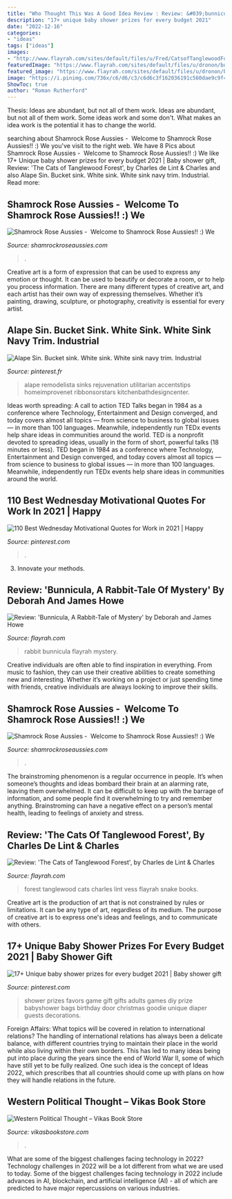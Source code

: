 ```yaml
---
title: "Who Thought This Was A Good Idea Review : Review: &#039;bunnicula, A Rabbit-tale Of Mystery&#039; By Deborah And James Howe"
description: "17+ unique baby shower prizes for every budget 2021"
date: "2022-12-16"
categories:
- "ideas"
tags: ["ideas"]
images:
- "http://www.flayrah.com/sites/default/files/u/Fred/CatsofTanglewoodForest.jpg"
featuredImage: "https://www.flayrah.com/sites/default/files/u/dronon/bunnicula1.jpg"
featured_image: "https://www.flayrah.com/sites/default/files/u/dronon/bunnicula1.jpg"
image: "https://i.pinimg.com/736x/c6/d6/c3/c6d6c3f162036191c560dae9c9f44364.jpg"
ShowToc: true
author: "Roman Rutherford"
---
```



Thesis: Ideas are abundant, but not all of them work.
Ideas are abundant, but not all of them work. Some ideas work and some don't. What makes an idea work is the potential it has to change the world.

	

		
searching about Shamrock Rose Aussies - ﻿﻿﻿ Welcome to Shamrock Rose Aussies!! :) We you've visit to the right web. We have 8 Pics about Shamrock Rose Aussies - ﻿﻿﻿ Welcome to Shamrock Rose Aussies!! :) We like 17+ Unique baby shower prizes for every budget 2021 | Baby shower gift, Review: &#039;The Cats of Tanglewood Forest&#039;, by Charles de Lint &amp; Charles and also Alape Sin. Bucket sink. White sink. White sink navy trim. Industrial. Read more:
		
    
## Shamrock Rose Aussies - ﻿﻿﻿ Welcome To Shamrock Rose Aussies!! :) We

<img loading=lazy src="http://shamrockroseaussies.com/yahoo_site_admin/assets/images/DSC_0148.83222436_std.JPG" onerror="this.onerror=null;this.src='https://tse2.mm.bing.net/th?id=OIP.kbHv7ZAyravdhmWw1jHabwHaFO&amp;pid=15.1';" alt="Shamrock Rose Aussies - ﻿﻿﻿ Welcome to Shamrock Rose Aussies!! :) We">

_Source: shamrockroseaussies.com_

>. 

	

Creative art is a form of expression that can be used to express any emotion or thought. It can be used to beautify or decorate a room, or to help you process information. There are many different types of creative art, and each artist has their own way of expressing themselves. Whether it’s painting, drawing, sculpture, or photography, creativity is essential for every artist.

    
## Alape Sin. Bucket Sink. White Sink. White Sink Navy Trim. Industrial

<img loading=lazy src="https://i.pinimg.com/736x/c6/d6/c3/c6d6c3f162036191c560dae9c9f44364.jpg" onerror="this.onerror=null;this.src='https://tse1.mm.bing.net/th?id=OIP.NyNPLhH-u5OIPwu0nhIL4AHaJ3&amp;pid=15.1';" alt="Alape Sin. Bucket sink. White sink. White sink navy trim. Industrial">

_Source: pinterest.fr_

>alape remodelista sinks rejuvenation utilitarian accentstips homeimprovenet ribbonsorstars kitchenbathdesigncenter. 

	

Ideas worth spreading: A call to action
TED Talks began in 1984 as a conference where Technology, Entertainment and Design converged, and today covers almost all topics — from science to business to global issues — in more than 100 languages. Meanwhile, independently run TEDx events help share ideas in communities around the world.
TED is a nonprofit devoted to spreading ideas, usually in the form of short, powerful talks (18 minutes or less). TED began in 1984 as a conference where Technology, Entertainment and Design converged, and today covers almost all topics — from science to business to global issues — in more than 100 languages. Meanwhile, independently run TEDx events help share ideas in communities around the world.

    
## 110 Best Wednesday Motivational Quotes For Work In 2021 | Happy

<img loading=lazy src="https://i.pinimg.com/736x/2a/f9/01/2af9013a07d084748e51156c6c175019.jpg" onerror="this.onerror=null;this.src='https://tse2.mm.bing.net/th?id=OIP.V6OYR7DVf-Er_QHKNVQv8gHaKI&amp;pid=15.1';" alt="110 Best Wednesday Motivational Quotes for Work in 2021 | Happy">

_Source: pinterest.com_

>. 

	

3. Innovate your methods.

    
## Review: &#039;Bunnicula, A Rabbit-Tale Of Mystery&#039; By Deborah And James Howe

<img loading=lazy src="https://www.flayrah.com/sites/default/files/u/dronon/bunnicula1.jpg" onerror="this.onerror=null;this.src='https://tse2.mm.bing.net/th?id=OIP.AHeu9kH5E4W0qLbZJmPIOAAAAA&amp;pid=15.1';" alt="Review: &#039;Bunnicula, A Rabbit-Tale of Mystery&#039; by Deborah and James Howe">

_Source: flayrah.com_

>rabbit bunnicula flayrah mystery. 

	

Creative individuals are often able to find inspiration in everything. From music to fashion, they can use their creative abilities to create something new and interesting. Whether it’s working on a project or just spending time with friends, creative individuals are always looking to improve their skills.

    
## Shamrock Rose Aussies - ﻿﻿﻿ Welcome To Shamrock Rose Aussies!! :) We

<img loading=lazy src="http://shamrockroseaussies.com/yahoo_site_admin/assets/images/DSC_0193.265232256_std.JPG" onerror="this.onerror=null;this.src='https://tse1.mm.bing.net/th?id=OIP.lj85e7EfgKy6v4_C9fVR5wHaGM&amp;pid=15.1';" alt="Shamrock Rose Aussies - ﻿﻿﻿ Welcome to Shamrock Rose Aussies!! :) We">

_Source: shamrockroseaussies.com_

>. 

	

The brainstroming phenomenon is a regular occurrence in people. It’s when someone’s thoughts and ideas bombard their brain at an alarming rate, leaving them overwhelmed. It can be difficult to keep up with the barrage of information, and some people find it overwhelming to try and remember anything. Brainstroming can have a negative effect on a person’s mental health, leading to feelings of anxiety and stress.

    
## Review: &#039;The Cats Of Tanglewood Forest&#039;, By Charles De Lint &amp; Charles

<img loading=lazy src="http://www.flayrah.com/sites/default/files/u/Fred/CatsofTanglewoodForest.jpg" onerror="this.onerror=null;this.src='https://tse3.mm.bing.net/th?id=OIP._seaRLDZN-VKeUlj4UhZ2wHaKf&amp;pid=15.1';" alt="Review: &#039;The Cats of Tanglewood Forest&#039;, by Charles de Lint &amp; Charles">

_Source: flayrah.com_

>forest tanglewood cats charles lint vess flayrah snake books. 

	

Creative art is the production of art that is not constrained by rules or limitations. It can be any type of art, regardless of its medium. The purpose of creative art is to express one's ideas and feelings, and to communicate with others.

    
## 17+ Unique Baby Shower Prizes For Every Budget 2021 | Baby Shower Gift

<img loading=lazy src="https://i.pinimg.com/736x/dd/71/70/dd7170cbce0f99f9bf99ee8cceed154a.jpg" onerror="this.onerror=null;this.src='https://tse3.mm.bing.net/th?id=OIP.AhXfeLzLctc4SCkO_AQCZwHaJ3&amp;pid=15.1';" alt="17+ Unique baby shower prizes for every budget 2021 | Baby shower gift">

_Source: pinterest.com_

>shower prizes favors game gift gifts adults games diy prize babyshower bags birthday door christmas goodie unique diaper guests decorations. 

	

Foreign Affairs: What topics will be covered in relation to international relations?
The handling of international relations has always been a delicate balance, with different countries trying to maintain their place in the world while also living within their own borders. This has led to many ideas being put into place during the years since the end of World War II, some of which have still yet to be fully realized. One such idea is the concept of Ideas 2022, which prescribes that all countries should come up with plans on how they will handle relations in the future.

    
## Western Political Thought – Vikas Book Store

<img loading=lazy src="https://vikasbookstore.com/wp-content/uploads/Western-Political-Thought-1014x1536.jpg" onerror="this.onerror=null;this.src='https://tse4.mm.bing.net/th?id=OIP.me6TMcHpNrbIzz1hQEOX1gHaLO&amp;pid=15.1';" alt="Western Political Thought – Vikas Book Store">

_Source: vikasbookstore.com_

>. 

	

What are some of the biggest challenges facing technology in 2022?
Technology challenges in 2022 will be a lot different from what we are used to today. Some of the biggest challenges facing technology in 2022 include advances in AI, blockchain, and artificial intelligence (AI) - all of which are predicted to have major repercussions on various industries.

